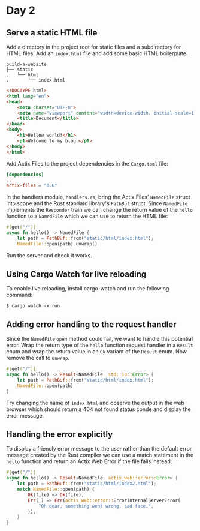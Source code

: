 # Day 2

## Serve a static HTML file

Add a directory in the project root for static files and a subdirectory for HTML files. Add an `index.html` file and add some basic HTML boilerplate.

```
build-a-website
├── static
.   └── html
.       └── index.html
```

```HTML
<!DOCTYPE html>
<html lang="en">
<head>
    <meta charset="UTF-8">
    <meta name="viewport" content="width=device-width, initial-scale=1.0">
    <title>Document</title>
</head>
<body>
    <h1>Hellow world!</h1>
    <p1>Welcome to my blog.</p1>
</body>
</html>
```

Add Actix Files to the project dependencies in the `Cargo.toml` file:

```TOML
[dependencies]
...
actix-files = "0.6"
```

In the handlers module, `handlers.rs`, bring the Actix Files' `NamedFile`  struct into scope and the Rust standard library's `PathBuf` struct. Since `NamedFile` implements the `Responder` train we can change the return value of the `hello` function to a `NamedFile` which we can use to return the HTML file:

```Rust
#[get("/")]
async fn hello() -> NamedFile {
    let path = PathBuf::from("static/html/index.html");
    NamedFile::open(path).unwrap()
```

Run the server and check it works.

## Using Cargo Watch for live reloading

To enable live reloading, install cargo-watch and run the following command:

```Shell
$ cargo watch -x run
```

## Adding error handling to the request handler

Since the `NamedFile` `open` method could fail, we want to handle this potential error. Wrap the return type of the `hello` function request handler in a `Result` enum and wrap the return value in an `Ok` variant of the `Result` enum. Now remove the call to `unwrap`.

```Rust
#[get("/")]
async fn hello() -> Result<NamedFile, std::io::Error> {
    let path = PathBuf::from("static/html/index.html");
    NamedFile::open(path)
} 
```

Try changing the name of `index.html` and observe the output in the web browser which should return a 404 not found status conde and display the error message.

## Handling the error explicitly

To display a friendly error message to the user rather than the default error message created by the Rust compiler we can use a match statement in the `hello` function and return an Actix Web Error if the file fails instead:

```Rust
#[get("/")]
async fn hello() -> Result<NamedFile, actix_web::error::Error> {
    let path = PathBuf::from("static/html/index2.html");
    match NamedFile::open(path) {
        Ok(file) => Ok(file),
        Err(_) => Err(actix_web::error::ErrorInternalServerError(
            "Oh dear, something went wrong, sad face.",
        )),
    }
}
```
